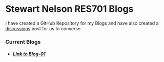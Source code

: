 # Stewart Nelson RES701 Blogs

I have created a GitHub Repository for my Blogs and have also created a [discussions](https://github.com/StewartNZ/RES701-Blogs/discussions/1) post for us to converse.

### Current Blogs
- ##### [Link to Blog-01](https://github.com/StewartNZ/RES701-Blogs/blob/main/Blogs/Blog-01.md)
